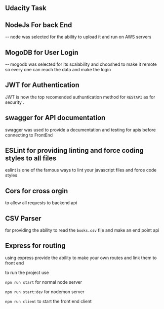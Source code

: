 ## Udacity Task 

## NodeJs For back End 
-- node was selected for the ability to upload it and run on AWS servers 

## MogoDB for User Login

-- mogodb was selected for its scalability and chooshed to make it remote so every one can reach the data and make the login 

## JWT for Authentication 

JWT is now the top recomended authuntication method for `RESTAPI` as for security .

##  swagger for API documentation  

 swagger was used to provide a documentation and testing for apis before connecting to FrontEnd 

## ESLint  for providing linting and force coding styles to all files 
 
eslint is one of the famous ways to lint your javascript files and force code styles 

## Cors for cross orgin 

to allow all requests to backend api 

## CSV Parser 

 for providing the ability to read the `books.csv` file and make an end point api 

## Express for routing 

 using express provide the ability to make your own routes and link them to front end 

 to run the project use 

 `npm run start` for normal node server

 `npm run start:dev` for nodemon server

`npm run client` to start the front end  client 



